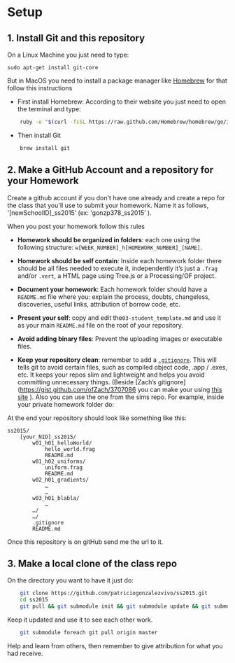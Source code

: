 # Setup

## 1. Install Git and this repository

On a Linux Machine you just need to type:

	sudo apt-get install git-core

But in MacOS you need to install a package manager like [Homebrew](http://brew.sh/) for that follow this instructions

* First install Homebrew: According to their website you just need to open the terminal and type:

```bash
	ruby -e "$(curl -fsSL https://raw.github.com/Homebrew/homebrew/go/install)"
```

* Then install Git

```bash
	brew install git
```

## 2. Make a GitHub Account and a repository for your Homework

Create a github account if you don't have one already and create a repo for the class that you'll use to submit your homework.  Name it as follows, '[newSchoolID]_ss2015’ (ex: 'gonzp378_ss2015’ ). 

When you post your homework follow this rules

* **Homework should be organized in folders**: each one using the following structure: ```w[WEEK_NUMBER]_h[HOMEWORK_NUMBER]_[NAME]```.

* **Homework should be self contain**: Inside each homework folder there should be all files needed to execute it, independently it’s just a ```.frag``` and/or ```.vert```, a HTML page using Tree.js or a Processing/OF project.

* **Document your homework**: Each homework folder should have a ```README.md``` file where you: explain the process, doubts, changeless, discoveries, useful links, attribution of borrow code, etc.

* **Present your self**: copy and edit the```03-student_template.md``` and use it as your main ```README.md``` file on the root of your repository.

* **Avoid adding binary files**: Prevent the uploading images or executable files.

* **Keep your repository clean**: remember to add a [```.gitignore```](https://gist.github.com/ofZach/3707086). This will tells git to avoid certain files, such as compiled object code, .app / .exes, etc. It keeps your repos slim and lightweight and helps you avoid committing unnecessary things. (Beside [Zach’s gitignore](https://gist.github.com/ofZach/3707086 you can make your using [this site](http://www.gitignore.io/) ). Also you can use the one from the sims repo. For example, inside your private homework folder do:

At the end your repository should look like something like this:

```
ss2015/
	[your_NID]_ss2015/
		w01_h01_helloWorld/
			hello_world.frag
			README.md
		w01_h02_uniforms/
			uniform.frag
			README.md
		w02_h01_gradients/ 
			…
			…
		w03_h01_blabla/ 
			…
		…/
		…/
		.gitignore
		README.md
 ```

Once this repository is on gitHub send me the url to it.

## 3. Make a local clone of the class repo

On the directory you want to have it just do:

```bash
	git clone https://github.com/patriciogonzalezvivo/ss2015.git
	cd ss2015
	git pull && git submodule init && git submodule update && git submodule status
```

Keep it updated and use it to see each other work.

```bash
	git submodule foreach git pull origin master
```

Help and learn from others, then remember to give attribution for what you had receive.
 